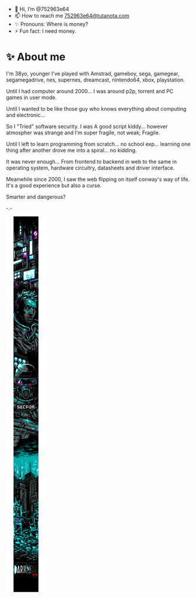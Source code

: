 - 👋 Hi, I’m @752963e64
- 📫 How to reach me 752963e64@tutanota.com
- ✨ Pronouns: Where is money?
- ⚡ Fun fact: I need money.

# ✨ About me

I'm 38yo, younger I've played with Amstrad, gameboy, sega, gamegear, segamegadrive, nes, supernes, dreamcast, nintendo64, xbox, playstation.

Until I had computer around 2000... I was around p2p, torrent and PC games in user mode.

Until I wanted to be like those guy who knows everything about computing and electronic...

So I "Tried" software security. I was A good script kiddy... however atmospher was strange and I'm super fragile, not weak; Fragile.

Until I left to learn programming from scratch... no school exp... learning one thing after another drove me into a spiral... no kidding.

It was never enough... From frontend to backend in web to the same in operating system, hardware circuitry, datasheets and driver interface.

Meanwhile since 2000, I saw the web flipping on itself conway's way of life. It's a good experience but also a curse.

Smarter and dangerous?

-.-

![darkness2.0 Honeybadger](./ungenannt-darkness.ans.png)

<!---
752963e64/752963e64 is a ✨ special ✨ repository because its `README.md` (this file) appears on your GitHub profile.
You can click the Preview link to take a look at your changes.
--->
